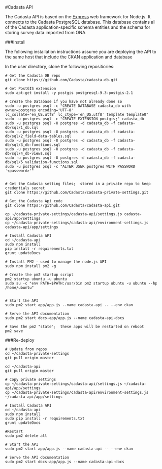 #Cadasta API

The Cadasta API is based on the [Express](http://expressjs.com/) web framework for Node.js.  It connects to the Cadasta PostgreSQL database. This database contains all of the Cadasta application-specific schema entities and the schema for storing survey data imported from ONA.

###Install

The following installation instructions assume you are deploying the API to the same host that include the CKAN application and database

In the user directory, clone the following repositiories:

	# Get the Cadasta DB repo
    git clone https://github.com/Cadasta/cadasta-db.git
    
    # Get PostGIS extension
    sudo apt-get install -y postgis postgresql-9.3-postgis-2.1
    
    # Create the Database if you have not already done so
	sudo -u postgres psql -c "CREATE DATABASE cadasta_db with owner=postgres encoding='UTF-8' 
	lc_collate='en_US.utf8' lc_ctype='en_US.utf8' template template0"
	sudo -u postgres psql -c "CREATE EXTENSION postgis;" cadasta_db
	sudo -u postgres psql -U postgres -d cadasta_db -f cadasta-db/sql/1_db.sql
	sudo -u postgres psql -U postgres -d cadasta_db -f cadasta-db/sql/2_field-data-tables.sql
	sudo -u postgres psql -U postgres -d cadasta_db -f cadasta-db/sql/3_db-functions.sql
	sudo -u postgres psql -U postgres -d cadasta_db -f cadasta-db/sql/4_db-views.sql
	sudo -u postgres psql -U postgres -d cadasta_db -f cadasta-db/sql/5_validation-functions.sql
	sudo -u postgres psql -c "ALTER USER postgres WITH PASSWORD '<password>'"

    
    # Get the Cadasta setting files;  stored in a private repo to keep credentials secret
    git clone https://github.com/Cadasta/cadasta-private-settings.git
    
    # Get the Cadasta Api code
    git clone https://github.com/Cadasta/cadasta-api.git
        
    cp ~/cadasta-private-settings/cadasta-api/settings.js cadasta-api/app/settings
    cp ~/cadasta-private-settings/cadasta-api/environment-settings.js cadasta-api/app/settings
    
    # Install Cadasta API
	cd ~/cadasta-api
	sudo npm install
	pip install -r requirements.txt
	grunt updateDocs
	
	# Install PM2 - used to manage the node.js API
	sudo npm install pm2 -g
	
	# Create the pm2 startup script
	pm2 startup ubuntu -u ubuntu
	sudo su -c "env PATH=$PATH:/usr/bin pm2 startup ubuntu -u ubuntu --hp /home/ubuntu"
    

	# Start the API
	sudo pm2 start app/app.js --name cadasta-api -- --env ckan
	
	# Serve the API documentation
	sudo pm2 start docs-app/app.js --name cadasta-api-docs

	# Save the pm2 "state";  these apps will be restarted on reboot
	pm2 save
	
###Re-deploy

	# Update from repos
	cd ~/cadasta-private-settings
	git pull origin master
	
	cd ~/cadasta-api
	git pull origin master
	
	# Copy private settings
	cp ~/cadasta-private-settings/cadasta-api/settings.js ~/cadasta-api/app/settings
    cp ~/cadasta-private-settings/cadasta-api/environment-settings.js ~/cadasta-api/app/settings
    
    # Install Cadasta API
	cd ~/cadasta-api
	sudo npm install
	sudo pip install -r requirements.txt
	grunt updateDocs
	
	#Restart
	sudo pm2 delete all

	# Start the API
	sudo pm2 start app/app.js --name cadasta-api -- --env ckan

	# Serve the API documentation
	sudo pm2 start docs-app/app.js --name cadasta-api-docs